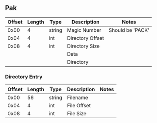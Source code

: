 ## Pak

| Offset  | Length | Type     | Description      | Notes           |
|---------|--------|----------|------------------|-----------------|
| 0x00    | 4      | string   | Magic Number     | Should be 'PACK'|
| 0x04    | 4      | int      | Directory Offset |                 |
| 0x08    | 4      | int      | Directory Size   |                 |
|         |        |          | Data             |                 |
|         |        |          | Directory        |                 |

### Directory Entry

| Offset  | Length | Type     | Description       | Notes |
|---------|--------|----------|-------------------|-------|
| 0x00    | 56     | string   | Filename          |       |
| 0x04    | 4      | int      | File Offset       |       |
| 0x08    | 4      | int      | File Size         |       |
